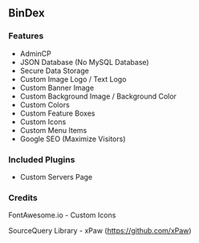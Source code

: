 ## BinDex

### Features
- AdminCP
- JSON Database (No MySQL Database)
- Secure Data Storage
- Custom Image Logo / Text Logo
- Custom Banner Image
- Custom Background Image / Background Color
- Custom Colors
- Custom Feature Boxes
- Custom Icons
- Custom Menu Items
- Google SEO (Maximize Visitors)


### Included Plugins
- Custom Servers Page



### Credits
FontAwesome.io - Custom Icons

SourceQuery Library - xPaw (https://github.com/xPaw)
